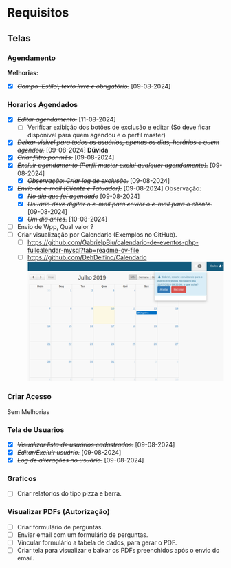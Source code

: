 # Requisitos
## Telas
### Agendamento
**Melhorias:**
- [x] ~~*Campo 'Estilo', texto livre e obrigatório.*~~ [09-08-2024]
### Horarios Agendados
- [x] ~~*Editar agendamento.*~~ [11-08-2024]
  - [ ] Verificar exibição dos botões de exclusão e editar (Só deve ficar disponivel para quem agendou e o perfil master)
- [x] ~~*Deixar visivel para todos os usuários, apenas os dias, horários e quem agendou.*~~ [09-08-2024] **Dúvida**
- [x] ~~*Criar filtro por mês.*~~ [09-08-2024]
- [x] ~~*Excluir agendamento (Perfil master exclui qualquer agendamento).*~~ [09-08-2024]
  - [x] ~~*Observação: Criar log de exclusão.*~~ [09-08-2024]
- [x] ~~*Envio de e-mail (Cliente e Tatuador).*~~ [09-08-2024]
  Observação:
    - [x] ~~*No dia que foi agendado*~~ [09-08-2024]
    - [x] ~~*Usuário deve digitar o e-mail para enviar o e-mail para o cliente.*~~ [09-08-2024]
    - [x] ~~*Um dia antes.*~~ [10-08-2024]
- [ ] Envio de Wpp, Qual valor ?
- [ ] Criar visualização por Calendario (Exemplos no GitHub).
  - [ ] https://github.com/GabrielpBiu/calendario-de-eventos-php-fullcalendar-mysql?tab=readme-ov-file
  - [ ] https://github.com/DehDelfino/Calendario
![Calendario](img/calendario.png)
### Criar Acesso
Sem Melhorias
### Tela de Usuarios
- [x] ~~*Visualizar lista de usuários cadastrados.*~~ [09-08-2024]
- [x] ~~*Editar/Excluir usuário.*~~ [09-08-2024]
- [x] ~~*Log de alterações no usuário.*~~ [09-08-2024]
### Graficos
- [ ] Criar relatorios do tipo pizza e barra.
### Visualizar PDFs (Autorização)
- [ ] Criar formulário de perguntas.
- [ ] Enviar email com um formulário de perguntas.
- [ ] Vincular formulário a tabela de dados, para gerar o PDF.
- [ ] Criar tela para visualizar e baixar os PDFs preenchidos após o envio do email.
